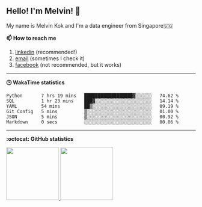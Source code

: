 <h2>Hello! I'm Melvin! 👋</h2>

My name is Melvin Kok and I'm a data engineer from Singapore🇸🇬


<strong>📫 How to reach me </strong>
   
   1. [linkedin](https://www.linkedin.com/in/melvinkokxw) (recommended!)
   2. [email](mailto:melvinkokxw@gmail.com) (sometimes I check it)
   3. [facebook](https://www.facebook.com/melvinkokxw) (not recommended, but it works)

<hr>

<strong>🕒 WakaTime statistics</strong>
<br>

<!--START_SECTION:waka-->

```text
Python       7 hrs 19 mins   ██████████████████▓░░░░░░   74.62 %
SQL          1 hr 23 mins    ███▓░░░░░░░░░░░░░░░░░░░░░   14.14 %
YAML         54 mins         ██▒░░░░░░░░░░░░░░░░░░░░░░   09.19 %
Git Config   5 mins          ▒░░░░░░░░░░░░░░░░░░░░░░░░   01.00 %
JSON         5 mins          ▒░░░░░░░░░░░░░░░░░░░░░░░░   00.92 %
Markdown     0 secs          ░░░░░░░░░░░░░░░░░░░░░░░░░   00.06 %
```

<!--END_SECTION:waka-->

<hr>

<strong>:octocat: GitHub statistics</strong>
<br>

<p>
  <a href="https://github.com/anuraghazra/github-readme-stats" target="_blank">
    <img src="https://github-readme-stats.vercel.app/api?username=melvinkokxw&show_icons=true&theme=dark&hide=stars"  height=140>
  </a>
  <a href="https://github.com/anuraghazra/github-readme-stats" target="_blank">
    <img src="https://github-readme-stats.vercel.app/api/top-langs/?username=melvinkokxw&hide=jupyter%20notebook&theme=dark&layout=compact"  height=140>
  </a>
</p>

<!--
**melvinkokxw/melvinkokxw** is a ✨ _special_ ✨ repository because its `README.md` (this file) appears on your GitHub profile.

Here are some ideas to get you started:

- 🔭 I’m currently working on ...
- 🌱 I’m currently learning ...
- 👯 I’m looking to collaborate on ...
- 🤔 I’m looking for help with ...
- 💬 Ask me about ...
- 📫 How to reach me: ...
- 😄 Pronouns: ...
- ⚡ Fun fact: ...
-->
